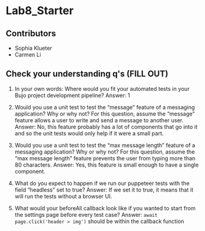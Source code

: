 # Lab8_Starter
## Contributors
- Sophia Klueter<br>
- Carmen Li<br>
## Check your understanding q's (FILL OUT)
1. In your own words: Where would you fit your automated tests in your Bujo project development pipeline? 
Answer: 1

2. Would you use a unit test to test the “message” feature of a messaging application? Why or why not? For this question, assume the “message” feature allows a user to write and send a message to another user.
Answer: No, this feature probably has a lot of components that go into it and so the unit tests would only help if it were a small part.

3. Would you use a unit test to test the “max message length” feature of a messaging application? Why or why not? For this question, assume the “max message length” feature prevents the user from typing more than 80 characters.
Answer: Yes, this feature is small enough to have a single component.

4. What do you expect to happen if we run our puppeteer tests with the field “headless” set to true?
Answer: If we set it to true, it means that it will run the tests without a browser UI.

5. What would your beforeAll callback look like if you wanted to start from the settings page before every test case?
Answer: `await page.click('header > img')` should be within the callback function

